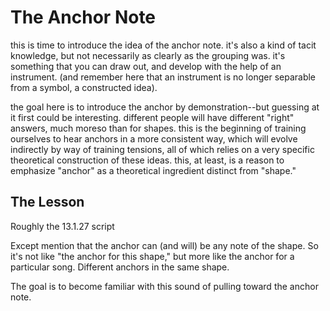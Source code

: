 # The Anchor Note

this is time to introduce the idea of the anchor note. it's also a kind of tacit knowledge, but not necessarily as clearly as the grouping was. it's something that you can draw out, and develop with the help of an instrument. (and remember here that an instrument is no longer separable from a symbol, a constructed idea).

the goal here is to introduce the anchor by demonstration--but guessing at it first could be interesting. different people will have different "right" answers, much moreso than for shapes. this is the beginning of training ourselves to hear anchors in a more consistent way, which will evolve indirectly by way of training tensions, all of which relies on a very specific theoretical construction of these ideas. this, at least, is a reason to emphasize "anchor" as a theoretical ingredient distinct from "shape."



## The Lesson

Roughly the 13.1.27 script

Except mention that the anchor can (and will) be any note of the shape. So it's not like "the anchor for this shape," but more like the anchor for a particular song. Different anchors in the same shape.

The goal is to become familiar with this sound of pulling toward the anchor note.

